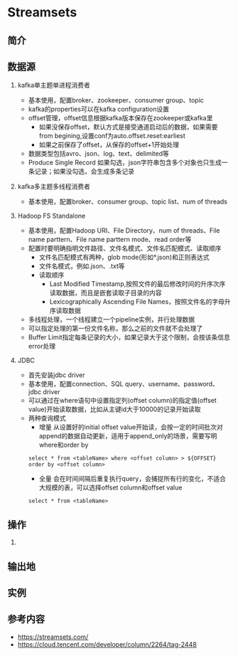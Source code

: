 # Streamsets

## 简介

## 数据源

1. kafka单主题单进程消费者
	- 基本使用，配置broker、zookeeper、consumer group、topic
	- kafka的properties可以在kafka configuration设置
	- offset管理，offset信息根据kafka版本保存在zookeeper或kafka里
		- 如果没保存offset，默认方式是接受通道启动后的数据，如果需要from begining,设置conf为auto.offset.reset:earliest
		- 如果之前保存了offset，从保存的offset+1开始处理
	- 数据类型包括avro、json、log、text、delimited等
	- Produce Single Record 如果勾选，json字符串包含多个对象也只生成一条记录；如果没勾选，会生成多条记录

2. kafka多主题多线程消费者
	- 基本使用，配置broker、consumer group、topic list、num of threads

3. Hadoop FS Standalone
	- 基本使用，配置Hadoop URI、File Directory、num of threads、File name parttern、File name parttern mode、read order等
	- 配置时要明确指明文件路径、文件名模式、文件名匹配模式、读取顺序
		- 文件名匹配模式有两种，glob mode(形如*.json)和正则表达式
		- 文件名模式，例如.json、.txt等
		- 读取顺序
			- Last Modified Timestamp,按照文件的最后修改时间的升序次序读取数据，而且是嵌套读取子目录的内容
			- Lexicographically Ascending File Names，按照文件名的字母升序读取数据
	- 多线程处理，一个线程建立一个pipeline实例，并行处理数据
	- 可以指定处理的第一份文件名称，那么之前的文件就不会处理了
	- Buffer Limit指定每条记录的大小，如果记录大于这个限制，会按该条信息error处理

4. JDBC
	- 首先安装jdbc driver
	- 基本使用，配置connection、SQL query、username、password、jdbc driver
	- 可以通过在where语句中设置指定列(offset column)的指定值(offset value)开始读取数据，比如从主键id大于10000的记录开始读取
	- 两种查询模式
		- 增量 从设置好的initial offset value开始读，会按一定的时间批次对append的数据自动更新，适用于append_only的场景，需要写明where和order by
		```
		select * from <tableName> where <offset column> > ${OFFSET} order by <offset column>
		```
		- 全量 会在时间间隔后重复执行query，会捕捉所有行的变化，不适合大规模的表，可以选择offset column和offset value
		```
		select * from <tableName>
		```

## 操作

1.

## 输出地

## 实例

## 参考内容
- https://streamsets.com/
- https://cloud.tencent.com/developer/column/2264/tag-2448
